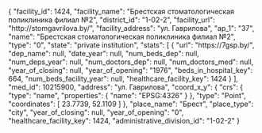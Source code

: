 {
    "facility_id": 1424,
    "facility_name": "Брестская стоматологическая поликлиника филиал №2",
    "district_id": "1-02-2",
    "facility_url": "http:\/\/stomgavrilova.by\/",
    "facility_address": "ул. Гаврилова",
    "ap_1": "37",
    "name": "Брестская стоматологическая поликлиника филиал №2",
    "type": "0",
    "state": "private institution",
    "stats": [
        {
            "url": "https:\/\/7gsp.by\/",
            "dep_name": null,
            "date_year": null,
            "num_beds_dep": null,
            "num_deps_year": null,
            "num_doctors_dep": null,
            "num_doctors_med": null,
            "year_of_closing": null,
            "year_of_opening": "1976",
            "beds_in_hospital_key": 664,
            "num_beds_facility_year": null,
            "healthcare_facility_key": 1424
        }
    ],
    "med_id": 10215900,
    "address": "ул. Гаврилова",
    "coord_x_y": {
        "crs": {
            "type": "name",
            "properties": {
                "name": "EPSG:4326"
            }
        },
        "type": "Point",
        "coordinates": [
            23.7739,
            52.1109
        ]
    },
    "place_name": "Брест",
    "place_type": "city",
    "year_of_closing": null,
    "year_of_opening": "0",
    "healthcare_facility_key": 1424,
    "administrative_division_id": "1-02-2"
}